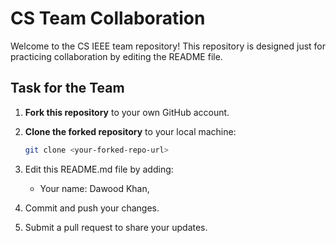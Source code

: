 # CS Team Collaboration

Welcome to the CS IEEE team repository! This repository is designed just for practicing collaboration by editing the README file.

## Task for the Team

1. **Fork this repository** to your own GitHub account.
2. **Clone the forked repository** to your local machine:
   ```bash
   git clone <your-forked-repo-url>
   
3. Edit this README.md file by adding:

   - Your name: Dawood Khan, 

5. Commit and push your changes.
6. Submit a pull request to share your updates.
